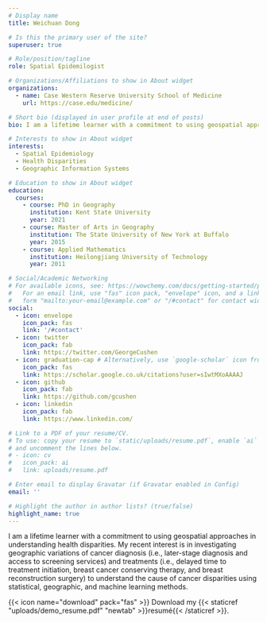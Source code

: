 ```yaml
---
# Display name
title: Weichuan Dong

# Is this the primary user of the site?
superuser: true

# Role/position/tagline
role: Spatial Epidemilogist

# Organizations/Affiliations to show in About widget
organizations:
  - name: Case Western Reserve University School of Medicine
    url: https://case.edu/medicine/

# Short bio (displayed in user profile at end of posts)
bio: I am a lifetime learner with a commitment to using geospatial approaches in understanding health disparities. My recent interest is in investigating geographic variations of cancer diagnosis (i.e., later-stage diagnosis and access to screening services) and treatments (i.e., delayed time to treatment initiation, breast cancer conserving therapy, and breast reconstruction surgery) to understand the cause of cancer disparities using statistical, geographic, and machine learning methods.

# Interests to show in About widget
interests:
  - Spatial Epidemiology
  - Health Disparities
  - Geographic Information Systems

# Education to show in About widget
education:
  courses:
    - course: PhD in Geography
      institution: Kent State University
      year: 2021
    - course: Master of Arts in Geography
      institution: The State University of New York at Buffalo
      year: 2015
    - course: Applied Mathematics
      institution: Heilongjiang University of Technology
      year: 2011

# Social/Academic Networking
# For available icons, see: https://wowchemy.com/docs/getting-started/page-builder/#icons
#   For an email link, use "fas" icon pack, "envelope" icon, and a link in the
#   form "mailto:your-email@example.com" or "/#contact" for contact widget.
social:
  - icon: envelope
    icon_pack: fas
    link: '/#contact'
  - icon: twitter
    icon_pack: fab
    link: https://twitter.com/GeorgeCushen
  - icon: graduation-cap # Alternatively, use `google-scholar` icon from `ai` icon pack
    icon_pack: fas
    link: https://scholar.google.co.uk/citations?user=sIwtMXoAAAAJ
  - icon: github
    icon_pack: fab
    link: https://github.com/gcushen
  - icon: linkedin
    icon_pack: fab
    link: https://www.linkedin.com/

# Link to a PDF of your resume/CV.
# To use: copy your resume to `static/uploads/resume.pdf`, enable `ai` icons in `params.toml`,
# and uncomment the lines below.
# - icon: cv
#   icon_pack: ai
#   link: uploads/resume.pdf

# Enter email to display Gravatar (if Gravatar enabled in Config)
email: ''

# Highlight the author in author lists? (true/false)
highlight_name: true
---
```


I am a lifetime learner with a commitment to using geospatial approaches in understanding health disparities. My recent interest is in investigating geographic variations of cancer diagnosis (i.e., later-stage diagnosis and access to screening services) and treatments (i.e., delayed time to treatment initiation, breast cancer conserving therapy, and breast reconstruction surgery) to understand the cause of cancer disparities using statistical, geographic, and machine learning methods.

{{< icon name="download" pack="fas" >}} Download my {{< staticref "uploads/demo_resume.pdf" "newtab" >}}resumé{{< /staticref >}}.
